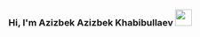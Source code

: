 ### Hi, I'm Azizbek Azizbek Khabibullaev <img src="https://media3.giphy.com/media/gM5qFksULw54NMWyry/giphy.gif?cid=ecf05e477qqyo0fvkivw6q0oe6iq6dpk2txm0iyx7kzab3op&rid=giphy.gif&ct=s" width="30px">

